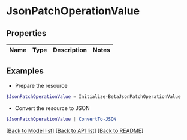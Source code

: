 # JsonPatchOperationValue
## Properties

Name | Type | Description | Notes
------------ | ------------- | ------------- | -------------

## Examples

- Prepare the resource
```powershell
$JsonPatchOperationValue = Initialize-BetaJsonPatchOperationValue 
```

- Convert the resource to JSON
```powershell
$JsonPatchOperationValue | ConvertTo-JSON
```

[[Back to Model list]](../README.md#documentation-for-models) [[Back to API list]](../README.md#documentation-for-api-endpoints) [[Back to README]](../README.md)


